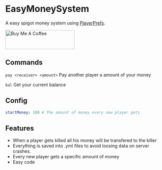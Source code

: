 # EasyMoneySystem
A easy spigot money system using [PlayerPrefs](https://github.com/emilkrebs/PlayerPrefs).

<a href="https://www.buymeacoffee.com/emilkrebs" target="_blank"><img src="https://cdn.buymeacoffee.com/buttons/v2/default-yellow.png" alt="Buy Me A Coffee" style="height: 60px !important;width: 217px !important;" ></a>


## Commands

``pay <receiver> <amount>``  Pay another player a amount of your money

``bal``  Get your current balance
## Config

```yaml
startMoney: 100 # The amount of money every new player gets

```
## Features
- When a player gets killed all his money will be transfered to the killer
- Everything is saved into .yml files to avoid loosing data on server crashes.
- Every new player gets a specific amount of money 
- Easy code

